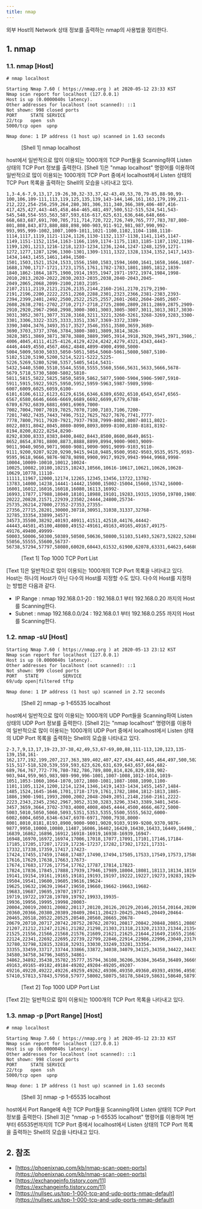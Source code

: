 ```yaml
---
title: nmap
---
```


외부 Host의 Network 상태 정보를 출력하는 nmap의 사용법을 정리한다.

## 1. nmap

### 1.1. nmap [Host]

```shell
# nmap localhost

Starting Nmap 7.60 ( https://nmap.org ) at 2020-05-12 23:33 KST
Nmap scan report for localhost (127.0.0.1)
Host is up (0.0000040s latency).
Other addresses for localhost (not scanned): ::1
Not shown: 998 closed ports
PORT     STATE SERVICE
22/tcp   open  ssh
5000/tcp open  upnp

Nmap done: 1 IP address (1 host up) scanned in 1.63 seconds
```
<figure>
<figcaption class="caption">[Shell 1] nmap localhost</figcaption>
</figure>

host에서 일반적으로 많이 이용되는 1000개의 TCP Port들을 Scanning하여 Listen 상태의 TCP Port 정보를 출력한다. [Shell 1]은 "nmap localhost" 명령어를 이용하여 일반적으로 많이 이용되는 1000개의 TCP Port 중에서 localhost에서 Listen 상태의 TCP Port 목록을 출력하는 Shell의 모습을 나타내고 있다.

```shell
1,3-4,6-7,9,13,17,19-26,30,32-33,37,42-43,49,53,70,79-85,88-90,99-100,106,109-111,113,119,125,135,139,143-144,146,161,163,179,199,211-212,222,254-256,259,264,280,301,306,311,340,366,389,406-407,416-417,425,427,443-445,458,464-465,481,497,500,512-515,524,541,543-545,548,554-555,563,587,593,616-617,625,631,636,646,648,666-668,683,687,691,700,705,711,714,720,722,726,749,765,777,783,787,800-801,808,843,873,880,888,898,900-903,911-912,981,987,990,992-993,995,999-1002,1007,1009-1011,1021-1100,1102,1104-1108,1110-1114,1117,1119,1121-1124,1126,1130-1132,1137-1138,1141,1145,1147-1149,1151-1152,1154,1163-1166,1169,1174-1175,1183,1185-1187,1192,1198-1199,1201,1213,1216-1218,1233-1234,1236,1244,1247-1248,1259,1271-1272,1277,1287,1296,1300-1301,1309-1311,1322,1328,1334,1352,1417,1433-1434,1443,1455,1461,1494,1500-1501,1503,1521,1524,1533,1556,1580,1583,1594,1600,1641,1658,1666,1687-1688,1700,1717-1721,1723,1755,1761,1782-1783,1801,1805,1812,1839-1840,1862-1864,1875,1900,1914,1935,1947,1971-1972,1974,1984,1998-2010,2013,2020-2022,2030,2033-2035,2038,2040-2043,2045-2049,2065,2068,2099-2100,2103,2105-2107,2111,2119,2121,2126,2135,2144,2160-2161,2170,2179,2190-2191,2196,2200,2222,2251,2260,2288,2301,2323,2366,2381-2383,2393-2394,2399,2401,2492,2500,2522,2525,2557,2601-2602,2604-2605,2607-2608,2638,2701-2702,2710,2717-2718,2725,2800,2809,2811,2869,2875,2909-2910,2920,2967-2968,2998,3000-3001,3003,3005-3007,3011,3013,3017,3030-3031,3052,3071,3077,3128,3168,3211,3221,3260-3261,3268-3269,3283,3300-3301,3306,3322-3325,3333,3351,3367,3369-3372,3389-3390,3404,3476,3493,3517,3527,3546,3551,3580,3659,3689-3690,3703,3737,3766,3784,3800-3801,3809,3814,3826-3828,3851,3869,3871,3878,3880,3889,3905,3914,3918,3920,3945,3971,3986,3995,3998,4000-4006,4045,4111,4125-4126,4129,4224,4242,4279,4321,4343,4443-4446,4449,4550,4567,4662,4848,4899-4900,4998,5000-5004,5009,5030,5033,5050-5051,5054,5060-5061,5080,5087,5100-5102,5120,5190,5200,5214,5221-5222,5225-5226,5269,5280,5298,5357,5405,5414,5431-5432,5440,5500,5510,5544,5550,5555,5560,5566,5631,5633,5666,5678-5679,5718,5730,5800-5802,5810-5811,5815,5822,5825,5850,5859,5862,5877,5900-5904,5906-5907,5910-5911,5915,5922,5925,5950,5952,5959-5963,5987-5989,5998-6007,6009,6025,6059,6100-6101,6106,6112,6123,6129,6156,6346,6389,6502,6510,6543,6547,6565-6567,6580,6646,6666-6669,6689,6692,6699,6779,6788-6789,6792,6839,6881,6901,6969,7000-7002,7004,7007,7019,7025,7070,7100,7103,7106,7200-7201,7402,7435,7443,7496,7512,7625,7627,7676,7741,7777-7778,7800,7911,7920-7921,7937-7938,7999-8002,8007-8011,8021-8022,8031,8042,8045,8080-8090,8093,8099-8100,8180-8181,8192-8194,8200,8222,8254,8290-8292,8300,8333,8383,8400,8402,8443,8500,8600,8649,8651-8652,8654,8701,8800,8873,8888,8899,8994,9000-9003,9009-9011,9040,9050,9071,9080-9081,9090-9091,9099-9103,9110-9111,9200,9207,9220,9290,9415,9418,9485,9500,9502-9503,9535,9575,9593-9595,9618,9666,9876-9878,9898,9900,9917,9929,9943-9944,9968,9998-10004,10009-10010,10012,10024-10025,10082,10180,10215,10243,10566,10616-10617,10621,10626,10628-10629,10778,11110-11111,11967,12000,12174,12265,12345,13456,13722,13782-13783,14000,14238,14441-14442,15000,15002-15004,15660,15742,16000-16001,16012,16016,16018,16080,16113,16992-16993,17877,17988,18040,18101,18988,19101,19283,19315,19350,19780,19801,19842,20000,20005,20031,20221-20222,20828,21571,22939,23502,24444,24800,25734-25735,26214,27000,27352-27353,27355-27356,27715,28201,30000,30718,30951,31038,31337,32768-32785,33354,33899,34571-34573,35500,38292,40193,40911,41511,42510,44176,44442-44443,44501,45100,48080,49152-49161,49163,49165,49167,49175-49176,49400,49999-50003,50006,50300,50389,50500,50636,50800,51103,51493,52673,52822,52848,52869,54045,54328,55055-55056,55555,55600,56737-56738,57294,57797,58080,60020,60443,61532,61900,62078,63331,64623,64680,65000,65129,65389
```
<figure>
<figcaption class="caption">[Text 1] Top 1000 TCP Port List</figcaption>
</figure>

[Text 1]은 일반적으로 많이 이용되는 1000개의 TCP Port 목록을 나타내고 있다. Host는 하나의 Host가 아닌 다수의 Host를 지정할 수도 있다. 다수의 Host를 지정하는 방법은 다음과 같다.

* IP Range : nmap 192.168.0.1-20 : 192.168.0.1 부터 192.168.0.20 까지의 Host를 Scanning한다.
* Subnet : nmap 192.168.0.0/24 : 192.168.0.1 부터 192.168.0.255 까지의 Host를 Scanning한다.

### 1.2. nmap -sU [Host]

```shell
Starting Nmap 7.60 ( https://nmap.org ) at 2020-05-13 23:12 KST
Nmap scan report for localhost (127.0.0.1)
Host is up (0.0000040s latency).
Other addresses for localhost (not scanned): ::1
Not shown: 999 closed ports
PORT   STATE         SERVICE
69/udp open|filtered tftp

Nmap done: 1 IP address (1 host up) scanned in 2.72 seconds
```
<figure>
<figcaption class="caption">[Shell 2] nmap -p 1-65535 localhost</figcaption>
</figure>

host에서 일반적으로 많이 이용되는 1000개의 UDP Port들을 Scanning하여 Listen 상태의 UDP Port 정보를 출력한다. [Shell 2]는 "nmap localhost" 명령어를 이용하여 일반적으로 많이 이용되는 1000개의 UDP Port 중에서 localhost에서 Listen 상태의 UDP Port 목록을 출력하는 Shell의 모습을 나타내고 있다.

```shell
2-3,7,9,13,17,19-23,37-38,42,49,53,67-69,80,88,111-113,120,123,135-139,158,161-162,177,192,199,207,217,363,389,402,407,427,434,443,445,464,497,500,502,512-515,517-518,520,539,559,593,623,626,631,639,643,657,664,682-689,764,767,772-776,780-782,786,789,800,814,826,829,838,902-903,944,959,965,983,989-990,996-1001,1007-1008,1012-1014,1019-1051,1053-1060,1064-1070,1072,1080-1081,1087-1088,1090,1100-1101,1105,1124,1200,1214,1234,1346,1419,1433-1434,1455,1457,1484-1485,1524,1645-1646,1701,1718-1719,1761,1782,1804,1812-1813,1885-1886,1900-1901,1993,2000,2002,2048-2049,2051,2148,2160-2161,2222-2223,2343,2345,2362,2967,3052,3130,3283,3296,3343,3389,3401,3456-3457,3659,3664,3702-3703,4000,4008,4045,4444,4500,4666,4672,5000-5003,5010,5050,5060,5093,5351,5353,5355,5500,5555,5632,6000-6002,6004,6050,6346-6347,6970-6971,7000,7938,8000-8001,8010,8181,8193,8900,9000-9001,9020,9103,9199-9200,9370,9876-9877,9950,10000,10080,11487,16086,16402,16420,16430,16433,16449,16498,16503,16545,16548,16573,16674,16680,16697,16700,16708,16711,16739,16766,16779,16786,16816,16829,16832,16838-16839,16862,16896,16912,16918-16919,16938-16939,16947-16948,16970,16972,16974,17006,17018,17077,17091,17101,17146,17184-17185,17205,17207,17219,17236-17237,17282,17302,17321,17331-17332,17338,17359,17417,17423-17424,17455,17459,17468,17487,17490,17494,17505,17533,17549,17573,17580,17585,17592,17605,17615-17616,17629,17638,17663,17673-17674,17683,17726,17754,17762,17787,17814,17823-17824,17836,17845,17888,17939,17946,17989,18004,18081,18113,18134,18156,18228,18234,18250,18255,18258,18319,18331,18360,18373,18449,18485,18543,18582,18605,18617,18666,18669,18676,18683,18807,18818,18821,18830,18832,18835,18869,18883,18888,18958,18980,18985,18987,18991,18994,18996,19017,19022,19039,19047,19075,19096,19120,19130,19140-19141,19154,19161,19165,19181,19193,19197,19222,19227,19273,19283,19294,19315,19322,19332,19374,19415,19482,19489,19500,19503-19504,19541,19600,19605,19616,19624-19625,19632,19639,19647,19650,19660,19662-19663,19682-19683,19687,19695,19707,19717-19719,19722,19728,19789,19792,19933,19935-19936,19956,19995,19998,20003-20004,20019,20031,20082,20117,20120,20126,20129,20146,20154,20164,20206,20217,20249,20262,20279,20288,20309,20313,20326,20359-20360,20366,20380,20389,20409,20411,20423-20425,20445,20449,20464-20465,20518,20522,20525,20540,20560,20665,20678-20679,20710,20717,20742,20752,20762,20791,20817,20842,20848,20851,20865,20872,20876,20884,20919,21000,21016,21060,21083,21104,21111,21131,21167,21186,21206-21207,21212,21247,21261,21282,21298,21303,21318,21320,21333,21344,21354,21358,21360,21364,21366,21383,21405,21454,21468,21476,21514,21524-21525,21556,21566,21568,21576,21609,21621,21625,21644,21649,21655,21663,21674,21698,21702,21710,21742,21780,21784,21800,21803,21834,21842,21847,21868,21898,21902,21923,21948,21967,22029,22043,22045,22053,22055,22105,22109,22123-22124,22341,22692,22695,22739,22799,22846,22914,22986,22996,23040,23176,23354,23531,23557,23608,23679,23781,23965,23980,24007,24279,24511,24594,24606,24644,24854,24910,25003,25157,25240,25280,25337,25375,25462,25541,25546,25709,25931,26407,26415,26720,26872,26966,27015,27195,27444,27473,27482,27707,27892,27899,28122,28369,28465,28493,28543,28547,28641,28840,28973,29078,29243,29256,29810,29823,29977,30263,30303,30365,30544,30656,30697,30704,30718,30975,31059,31073,31109,31189,31195,31335,31337,31365,31625,31681,31731,31891,32345,32385,32528,32768-32780,32798,32815,32818,32931,33030,33249,33281,33354-33355,33459,33717,33744,33866,33872,34038,34079,34125,34358,34422,34433,34555,34570,34577-34580,34758,34796,34855,34861-34862,34892,35438,35702,35777,35794,36108,36206,36384,36458,36489,36669,36778,36893,36945,37144,37212,37393,37444,37602,37761,37783,37813,37843,38037,38063,38293,38412,38498,38615,39213,39217,39632,39683,39714,39723,39888,40019,40116,40441,40539,40622,40708,40711,40724,40732,40805,40847,40866,40915,41058,41081,41308,41370,41446,41524,41638,41702,41774,41896,41967,41971,42056,42172,42313,42431,42434,42508,42557,42577,42627,42639,43094,43195,43370,43514,43686,43824,43967,44101,44160,44179,44185,44190,44253,44334,44508,44923,44946,44968,45247,45380,45441,45685,45722,45818,45928,46093,46532,46836,47624,47765,47772,47808,47915,47981,48078,48189,48255,48455,48489,48761,49152-49163,49165-49182,49184-49202,49204-49205,49207-49216,49220,49222,49226,49259,49262,49306,49350,49360,49393,49396,49503,49640,49968,50099,50164,50497,50612,50708,50919,51255,51456,51554,51586,51690,51717,51905,51972,52144,52225,52503,53006,53037,53571,53589,53838,54094,54114,54281,54321,54711,54807,54925,55043,55544,55587,56141,57172,57409-57410,57813,57843,57958,57977,58002,58075,58178,58419,58631,58640,58797,59193,59207,59765,59846,60172,60381,60423,61024,61142,61319,61322,61370,61412,61481,61550,61685,61961,62154,62287,62575,62677,62699,62958,63420,63555,64080,64481,64513,64590,64727,65024
```
<figure>
<figcaption class="caption">[Text 2] Top 1000 UDP Port List</figcaption>
</figure>

[Text 2]는 일반적으로 많이 이용되는 1000개의 TCP Port 목록을 나타내고 있다.

### 1.3. nmap -p [Port Range] [Host]

```shell
# nmap localhost

Starting Nmap 7.60 ( https://nmap.org ) at 2020-05-12 23:33 KST
Nmap scan report for localhost (127.0.0.1)
Host is up (0.0000040s latency).
Other addresses for localhost (not scanned): ::1
Not shown: 998 closed ports
PORT     STATE SERVICE
22/tcp   open  ssh
5000/tcp open  upnp

Nmap done: 1 IP address (1 host up) scanned in 1.63 seconds
```
<figure>
<figcaption class="caption">[Shell 3] nmap -p 1-65535 localhost</figcaption>
</figure>

host에서 Port Range에 속한 TCP Port들을 Scanning하여 Listen 상태의 TCP Port 정보를 출력한다. [Shell 3]은 "nmap -p 1-65535 localhost" 명령어를 이용하여 1번부터 65535번까지의 TCP Port 중에서 localhost에서 Listen 상태의 TCP Port 목록을 출력하는 Shell의 모습을 나타내고 있다.

## 2. 참조

* [https://phoenixnap.com/kb/nmap-scan-open-ports](https://phoenixnap.com/kb/nmap-scan-open-ports)
* [https://exchangeinfo.tistory.com/11](https://exchangeinfo.tistory.com/11)
* [https://nullsec.us/top-1-000-tcp-and-udp-ports-nmap-default](https://nullsec.us/top-1-000-tcp-and-udp-ports-nmap-default)